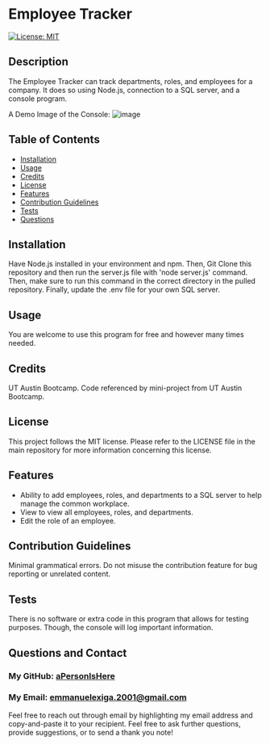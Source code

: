 
# Employee Tracker
[![License: MIT](https://img.shields.io/badge/License-MIT-yellow.svg)](https://opensource.org/licenses/MIT)

## Description
        
The Employee Tracker can track departments, roles, and employees for a company. It does so using Node.js, connection to a SQL server, and a console program.

A Demo Image of the Console:
![image](https://github.com/aPersonIsHere/e-exiga-employee-tracker/assets/33707404/afe7e0d6-c29f-4c64-af3a-1d98ce4911c5)


## Table of Contents
- [Installation](#installation)
- [Usage](#usage)
- [Credits](#credits)
- [License](#license)
- [Features](#features)
- [Contribution Guidelines](#contribution-guidelines)
- [Tests](#tests)
- [Questions](#questions-and-contact)
        
## Installation
        
Have Node.js installed in your environment and npm. Then, Git Clone this repository and then run the server.js file with 'node server.js' command. Then, make sure to run this command in the correct directory in the pulled repository. Finally, update the .env file for your own SQL server.
        
## Usage
        
You are welcome to use this program for free and however many times needed.
        
## Credits

UT Austin Bootcamp. Code referenced by mini-project from UT Austin Bootcamp.

## License
        
This project follows the MIT license. Please refer to the LICENSE file in the main repository for more information concerning this license.
        
## Features

- Ability to add employees, roles, and departments to a SQL server to help manage the common workplace.
- View to view all employees, roles, and departments.
- Edit the role of an employee.

## Contribution Guidelines

Minimal grammatical errors. Do not misuse the contribution feature for bug reporting or unrelated content.

## Tests

There is no software or extra code in this program that allows for testing purposes. Though, the console will log important information.

## Questions and Contact

### My GitHub: [aPersonIsHere](https://www.github.com/aPersonIsHere)

### My Email: emmanuelexiga.2001@gmail.com

Feel free to reach out through email by highlighting my email address and copy-and-paste it to your recipient. 
Feel free to ask further questions, provide suggestions, or to send a thank you note!

        
